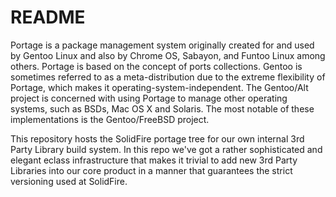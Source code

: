 # README #

Portage is a package management system originally created for and used by Gentoo Linux and also by Chrome OS, Sabayon, and Funtoo Linux among others. Portage is based on the concept of ports collections. Gentoo is sometimes referred to as a meta-distribution due to the extreme flexibility of Portage, which makes it operating-system-independent. The Gentoo/Alt project is concerned with using Portage to manage other operating systems, such as BSDs, Mac OS X and Solaris. The most notable of these implementations is the Gentoo/FreeBSD project.

This repository hosts the SolidFire portage tree for our own internal 3rd Party Library build system. In this repo we've got a rather sophisticated and elegant eclass infrastructure that makes it trivial to add new 3rd Party Libraries into our core product in a manner that guarantees the strict versioning used at SolidFire.